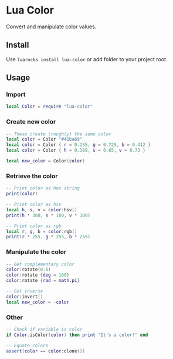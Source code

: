 # Lua Color

Convert and manipulate color values.


## Install

Use `luarocks install lua-color` or add folder to your project root.


## Usage

### Import
```lua
local Color = require "lua-color"
```

### Create new color
```lua
-- These create (roughly) the same color
local color = Color "#41ba69"
local color = Color { r = 0.255, g = 0.729, b = 0.412 }
local color = Color { h = 0.389, s = 0.65, v = 0.73 }

local new_color = Color(color)
```

### Retrieve the color
```lua
-- Print color as hex string
print(color)

-- Print color as hsv
local h, s, v = color:hsv()
print(h * 360, s * 100, v * 100)

-- Print color as rgb
local r, g, b = color:rgb()
print(r * 255, g * 255, b * 255)
```

### Manipulate the color
```lua
-- Get complementary color
color:rotate(0.5)
color:rotate {deg = 180}
color:rotate {rad = math.pi}

-- Get inverse
color:invert()
local new_color = -color
```

### Other

```lua
-- Check if variable is color
if Color.isColor(color) then print "It's a color!" end

-- Equate colors
assert(color == color:clone())
```

